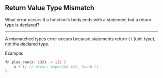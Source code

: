 ## Return Value Type Mismatch

What error occurs if a function's body ends with a statement but a return type is declared?

---

A mismatched types error occurs because statements return `()` (unit type), not the declared type.

Example:
```rust
fn plus_one(x: i32) -> i32 {
    x + 1; // error: expected i32, found ()
}
```

